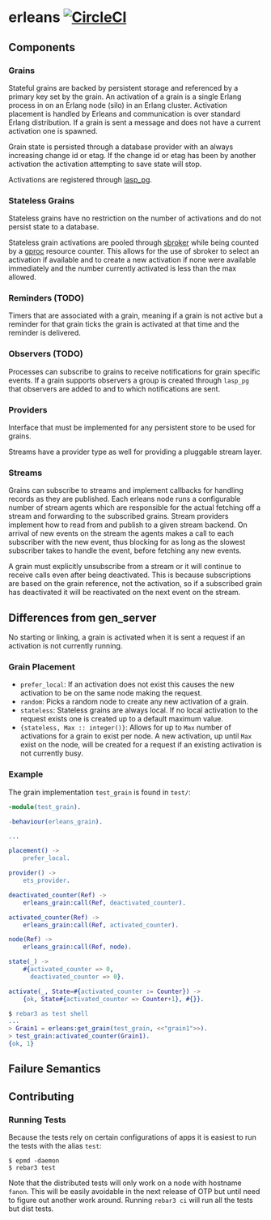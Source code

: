 erleans [![CircleCI](https://circleci.com/gh/SpaceTime-IoT/erleans.svg?style=svg)](https://circleci.com/gh/SpaceTime-IoT/erleans)
=====

## Components

### Grains

Stateful grains are backed by persistent storage and referenced by a primary key set by the grain. An activation of a grain is a single Erlang process in on an Erlang node (silo) in an Erlang cluster. Activation placement is handled by Erleans and communication is over standard Erlang distribution. If a grain is sent a message and does not have a current activation one is spawned.

Grain state is persisted through a database provider with an always increasing change id or etag. If the change id or etag has been by another activation the activation attempting to save state will stop.

Activations are registered through [lasp_pg](https://github.com/lasp-lang/lasp_pg.git).

### Stateless Grains

Stateless grains have no restriction on the number of activations and do not persist state to a database.

Stateless grain activations are pooled through [sbroker](https://github.com/fishcakez/sbroker/) while being counted by a [gproc](https://github.com/uwiger/gproc/) resource counter. This allows for the use of sbroker to select an activation if available and to create a new activation if none were available immediately and the number currently activated is less than the max allowed.

### Reminders (TODO)

Timers that are associated with a grain, meaning if a grain is not active but a reminder for that grain ticks the grain is activated at that time and the reminder is delivered.

### Observers (TODO)

Processes can subscribe to grains to receive notifications for grain specific events. If a grain supports observers a group is created through `lasp_pg` that observers are added to and to which notifications are sent.

### Providers

Interface that must be implemented for any persistent store to be used for grains.

Streams have a provider type as well for providing a pluggable stream layer.

### Streams

Grains can subscribe to streams and implement callbacks for handling records as they are published. Each erleans node runs a configurable number of stream agents which are responsible for the actual fetching off a stream and forwarding to the subscribed grains. Stream providers implement how to read from and publish to a given stream backend. On arrival of new events on the stream the agents makes a call to each subscriber with the new event, thus blocking for as long as the slowest subscriber takes to handle the event, before fetching any new events.

A grain must explicitly unsubscribe from a stream or it will continue to receive calls even after being deactivated. This is because subscriptions are based on the grain reference, not the activation, so if a subscribed grain has deactivated it will be reactivated on the next event on the stream.

## Differences from gen_server

No starting or linking, a grain is activated when it is sent a request if an activation is not currently running.

### Grain Placement

* `prefer_local`: If an activation does not exist this causes the new activation to be on the same node making the request.
* `random`: Picks a random node to create any new activation of a grain.
* `stateless`: Stateless grains are always local. If no local activation to the request exists one is created up to a default maximum value.
* `{stateless, Max :: integer()}`: Allows for up to `Max` number of activations for a grain to exist per node. A new activation, up until `Max` exist on the node, will be created for a request if an existing activation is not currently busy.

### Example

The grain implementation `test_grain` is found in `test/`:

```erlang
-module(test_grain).

-behaviour(erleans_grain).

...

placement() ->
    prefer_local.

provider() ->
    ets_provider.

deactivated_counter(Ref) ->
    erleans_grain:call(Ref, deactivated_counter).

activated_counter(Ref) ->
    erleans_grain:call(Ref, activated_counter).

node(Ref) ->
    erleans_grain:call(Ref, node).

state(_) ->
    #{activated_counter => 0,
      deactivated_counter => 0}.

activate(_, State=#{activated_counter := Counter}) ->
    {ok, State#{activated_counter => Counter+1}, #{}}.
```

```erlang
$ rebar3 as test shell
...
> Grain1 = erleans:get_grain(test_grain, <<"grain1">>).
> test_grain:activated_counter(Grain1).
{ok, 1}
```

## Failure Semantics

## Contributing

### Running Tests

Because the tests rely on certain configurations of apps it is easiest to run the tests with the alias `test`:

```
$ epmd -daemon
$ rebar3 test
```

Note that the distributed tests will only work on a node with hostname `fanon`. This will be easily avoidable in the next release of OTP but until need to figure out another work around. Running `rebar3 ci` will run all the tests but dist tests.
